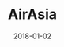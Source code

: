 ---
layout: site
title: "AirAsia"
date: 2018-01-02
categories: [travel]
version: 2.4.10
major: 2
minor: 4
patch: 10
slug: airasia
link: https://www.airasia.com/
permalink: /sites/:slug
---